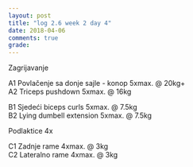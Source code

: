 ```yaml
---
layout: post
title: "log 2.6 week 2 day 4"
date: 2018-04-06
comments: true
grade:
---
```


Zagrijavanje

A1 Povlačenje sa donje sajle - konop 5xmax. @ 20kg+       
A2 Triceps pushdown 5xmax. @ 16kg      

B1 Sjedeći biceps curls 5xmax. @ 7.5kg     
B2 Lying dumbell extension 5xmax. @ 7.5kg                  

Podlaktice 4x    

C1 Zadnje rame 4xmax. @ 3kg  
C2 Lateralno rame 4xmax. @ 3kg  
